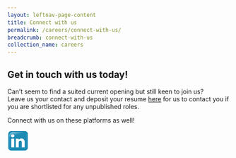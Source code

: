 ```yaml
---
layout: leftnav-page-content
title: Connect with us
permalink: /careers/connect-with-us/
breadcrumb: connect-with-us
collection_name: careers
---
```

## Get in touch with us today!
  
Can’t seem to find a suited current opening but still keen to join us?   
Leave us your contact and deposit your resume [here][1] for us to contact you if you are shortlisted for any unpublished roles.  

Connect with us on these platforms as well!<a href="https://www.linkedin.com/company/sentosa-development-corporation"><figure style="margin: 0; position: relative;"><img class="icon is-medium" style="align-items: left;" src="/images/careers/linkedin-icon.jpg" alt="linkedin"/></figure></a>

[1]: <https://form.gov.sg/#!/5dbb9938895bd600128339aa>



